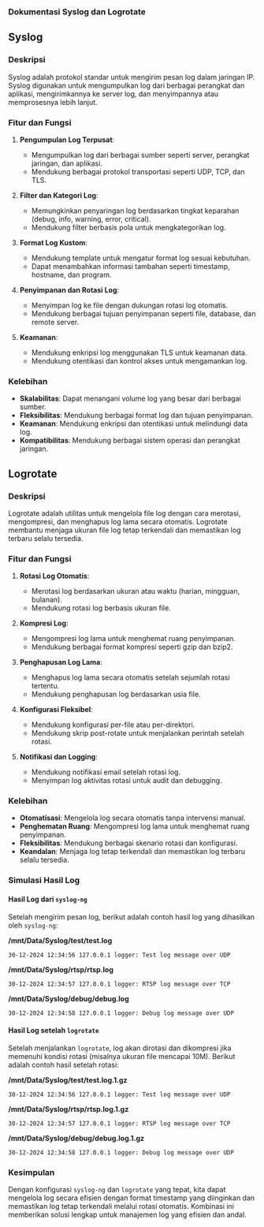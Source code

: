 ### Dokumentasi Syslog dan Logrotate

## Syslog

### Deskripsi
Syslog adalah protokol standar untuk mengirim pesan log dalam jaringan IP. Syslog digunakan untuk mengumpulkan log dari berbagai perangkat dan aplikasi, mengirimkannya ke server log, dan menyimpannya atau memprosesnya lebih lanjut.

### Fitur dan Fungsi
1. **Pengumpulan Log Terpusat**:
    - Mengumpulkan log dari berbagai sumber seperti server, perangkat jaringan, dan aplikasi.
    - Mendukung berbagai protokol transportasi seperti UDP, TCP, dan TLS.

2. **Filter dan Kategori Log**:
    - Memungkinkan penyaringan log berdasarkan tingkat keparahan (debug, info, warning, error, critical).
    - Mendukung filter berbasis pola untuk mengkategorikan log.

3. **Format Log Kustom**:
    - Mendukung template untuk mengatur format log sesuai kebutuhan.
    - Dapat menambahkan informasi tambahan seperti timestamp, hostname, dan program.

4. **Penyimpanan dan Rotasi Log**:
    - Menyimpan log ke file dengan dukungan rotasi log otomatis.
    - Mendukung berbagai tujuan penyimpanan seperti file, database, dan remote server.

5. **Keamanan**:
    - Mendukung enkripsi log menggunakan TLS untuk keamanan data.
    - Mendukung otentikasi dan kontrol akses untuk mengamankan log.

### Kelebihan
- **Skalabilitas**: Dapat menangani volume log yang besar dari berbagai sumber.
- **Fleksibilitas**: Mendukung berbagai format log dan tujuan penyimpanan.
- **Keamanan**: Mendukung enkripsi dan otentikasi untuk melindungi data log.
- **Kompatibilitas**: Mendukung berbagai sistem operasi dan perangkat jaringan.

## Logrotate

### Deskripsi
Logrotate adalah utilitas untuk mengelola file log dengan cara merotasi, mengompresi, dan menghapus log lama secara otomatis. Logrotate membantu menjaga ukuran file log tetap terkendali dan memastikan log terbaru selalu tersedia.

### Fitur dan Fungsi
1. **Rotasi Log Otomatis**:
    - Merotasi log berdasarkan ukuran atau waktu (harian, mingguan, bulanan).
    - Mendukung rotasi log berbasis ukuran file.

2. **Kompresi Log**:
    - Mengompresi log lama untuk menghemat ruang penyimpanan.
    - Mendukung berbagai format kompresi seperti gzip dan bzip2.

3. **Penghapusan Log Lama**:
    - Menghapus log lama secara otomatis setelah sejumlah rotasi tertentu.
    - Mendukung penghapusan log berdasarkan usia file.

4. **Konfigurasi Fleksibel**:
    - Mendukung konfigurasi per-file atau per-direktori.
    - Mendukung skrip post-rotate untuk menjalankan perintah setelah rotasi.

5. **Notifikasi dan Logging**:
    - Mendukung notifikasi email setelah rotasi log.
    - Menyimpan log aktivitas rotasi untuk audit dan debugging.

### Kelebihan
- **Otomatisasi**: Mengelola log secara otomatis tanpa intervensi manual.
- **Penghematan Ruang**: Mengompresi log lama untuk menghemat ruang penyimpanan.
- **Fleksibilitas**: Mendukung berbagai skenario rotasi dan konfigurasi.
- **Keandalan**: Menjaga log tetap terkendali dan memastikan log terbaru selalu tersedia.

### Simulasi Hasil Log

#### Hasil Log dari `syslog-ng`

Setelah mengirim pesan log, berikut adalah contoh hasil log yang dihasilkan oleh `syslog-ng`:

**/mnt/Data/Syslog/test/test.log**
```
30-12-2024 12:34:56 127.0.0.1 logger: Test log message over UDP
```

**/mnt/Data/Syslog/rtsp/rtsp.log**
```
30-12-2024 12:34:57 127.0.0.1 logger: RTSP log message over TCP
```

**/mnt/Data/Syslog/debug/debug.log**
```
30-12-2024 12:34:58 127.0.0.1 logger: Debug log message over UDP
```

#### Hasil Log setelah `logrotate`

Setelah menjalankan `logrotate`, log akan dirotasi dan dikompresi jika memenuhi kondisi rotasi (misalnya ukuran file mencapai 10M). Berikut adalah contoh hasil setelah rotasi:

**/mnt/Data/Syslog/test/test.log.1.gz**
```
30-12-2024 12:34:56 127.0.0.1 logger: Test log message over UDP
```

**/mnt/Data/Syslog/rtsp/rtsp.log.1.gz**
```
30-12-2024 12:34:57 127.0.0.1 logger: RTSP log message over TCP
```

**/mnt/Data/Syslog/debug/debug.log.1.gz**
```
30-12-2024 12:34:58 127.0.0.1 logger: Debug log message over UDP
```

### Kesimpulan

Dengan konfigurasi `syslog-ng` dan `logrotate` yang tepat, kita dapat mengelola log secara efisien dengan format timestamp yang diinginkan dan memastikan log tetap terkendali melalui rotasi otomatis. Kombinasi ini memberikan solusi lengkap untuk manajemen log yang efisien dan andal.
